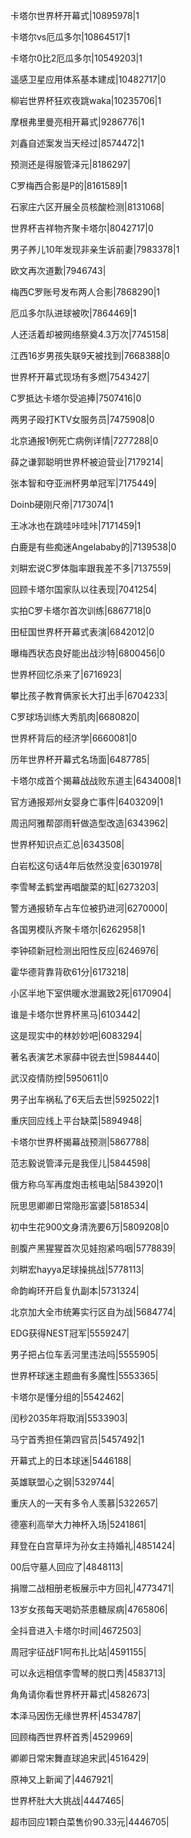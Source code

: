 卡塔尔世界杯开幕式|10895978|1

卡塔尔vs厄瓜多尔|10864517|1

卡塔尔0比2厄瓜多尔|10549203|1

遥感卫星应用体系基本建成|10482717|0

柳岩世界杯狂欢夜跳waka|10235706|1

摩根弗里曼亮相开幕式|9286776|1

刘鑫自述案发当天经过|8574472|1

预测还是得服管泽元|8186297|

C罗梅西合影是P的|8161589|1

石家庄六区开展全员核酸检测|8131068|

世界杯吉祥物齐聚卡塔尔|8042717|0

男子养儿10年发现非亲生诉前妻|7983378|1

欧文再次道歉|7946743|

梅西C罗账号发布两人合影|7868290|1

厄瓜多尔队进球被吹|7864469|1

人还活着却被网络祭奠4.3万次|7745158|

江西16岁男孩失联9天被找到|7668388|0

世界杯开幕式现场有多燃|7543427|

C罗抵达卡塔尔受追捧|7507416|0

两男子殴打KTV女服务员|7475908|0

北京通报1例死亡病例详情|7277288|0

薛之谦郭聪明世界杯被迫营业|7179214|

张本智和夺亚洲杯男单冠军|7175449|

Doinb硬刚尺帝|7173074|1

王冰冰也在跳哇咔哇咔|7171459|1

白鹿是有些痴迷Angelababy的|7139538|0

刘畊宏说C罗体脂率跟我差不多|7137559|

回顾卡塔尔国家队以往表现|7041254|

实拍C罗卡塔尔首次训练|6867718|0

田柾国世界杯开幕式表演|6842012|0

曝梅西状态良好能出战沙特|6800456|0

世界杯回忆杀来了|6716923|

攀比孩子教育俩家长大打出手|6704233|

C罗球场训练大秀肌肉|6680820|

世界杯背后的经济学|6660081|0

历年世界杯开幕式名场面|6487785|

卡塔尔成首个揭幕战战败东道主|6434008|1

官方通报郑州女婴身亡事件|6403209|1

周迅阿雅帮邵雨轩做造型改造|6343962|

世界杯知识点汇总|6343508|

白岩松这句话4年后依然没变|6301978|

李雪琴孟鹤堂再唱酸菜的缸|6273203|

警方通报轿车占车位被扔进河|6270000|

各国男模队齐聚卡塔尔|6262958|1

李钟硕新冠检测出阳性反应|6246976|

霍华德背靠背砍61分|6173218|

小区半地下室供暖水泄漏致2死|6170904|

谁是卡塔尔世界杯黑马|6103442|

这是现实中的林妙妙吧|6083294|

著名表演艺术家薛中锐去世|5984440|

武汉疫情防控|5950611|0

男子出车祸私了6天后去世|5925022|1

重庆回应线上平台缺菜|5894948|

卡塔尔世界杯揭幕战预测|5867788|

范志毅说管泽元是我侄儿|5844598|

俄方称乌军再度炮击核电站|5843920|1

阮思思卿卿日常隐形富婆|5818534|

初中生花900文身清洗要6万|5809208|0

剖腹产黑猩猩首次见娃抱紧呜咽|5778839|

刘畊宏hayya足球操挑战|5778113|

命韵峋环开启复仇副本|5731324|

北京加大全市统筹实行区自为战|5684774|

EDG获得NEST冠军|5559247|

男子把占位车丢河里违法吗|5555905|

世界杯球迷主题曲有多魔性|5553365|

卡塔尔是懂分组的|5542462|

闰秒2035年将取消|5533903|

马宁首秀担任第四官员|5457492|1

开幕式上的日本球迷|5446188|

英雄联盟心之钢|5329744|

重庆人的一天有多令人羡慕|5322657|

德塞利高举大力神杯入场|5241861|

拜登在白宫草坪为孙女主持婚礼|4851424|

00后守墓人回应了|4848113|

捐赠二战相册老板展示中方回礼|4773471|

13岁女孩每天喝奶茶患糖尿病|4765806|

全抖音进入卡塔尔时间|4672503|

周冠宇征战F1阿布扎比站|4591155|

可以永远相信李雪琴的脱口秀|4583713|

角角请你看世界杯开幕式|4582673|

本泽马因伤无缘世界杯|4534787|

回顾梅西世界杯首秀|4529969|

卿卿日常宋舞直球追宋武|4516429|

原神又上新闻了|4467921|

世界杯肚大大挑战|4447465|

超市回应1颗白菜售价90.33元|4446705|

